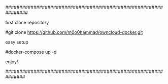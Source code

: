 ################################################################

first clone repository

#git clone https://github.com/m0o0hammad/owncloud-docker.git

easy setup

#docker-compose up -d

enjoy!

###############################################################
